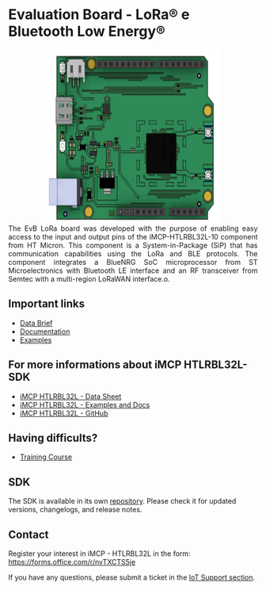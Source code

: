# Evaluation Board - LoRa® e Bluetooth Low Energy®

<div align="center">
  <img src='./docs/images/evb-lora.png' id="topology" height="350px" width="350px"/>
</div
<br>
<div align="justify">
  The EvB LoRa board was developed with the purpose of enabling easy access to the input and output pins of the iMCP-HTLRBL32L-10 component from HT Micron. This component is a System-in-Package (SiP) that has communication capabilities using the LoRa and BLE protocols. The component integrates a BlueNRG SoC microprocessor from ST Microelectronics with Bluetooth LE interface and an RF transceiver from Semtec with a multi-region LoRaWAN interface.o.
</div>

## Important links

- [Data Brief](https://github.com/Hana-Electronics/EVB-LoRaWAN-HTLRBL32L/blob/main/docs/datasheets/EvB%20LoRa.pdf)
- [Documentation](https://github.com/Hana-Electronics/EVB-LoRaWAN-HTLRBL32L/tree/main/docs)
- [Examples](https://github.com/Hana-Electronics/EVB-LoRaWAN-HTLRBL32L/tree/main/examples)

## For more informations about iMCP HTLRBL32L-SDK

- [iMCP HTLRBL32L - Data Sheet](https://github.com/htmicron/htlrbl32l/blob/documents/HTLRBL32L-Datasheet/DS002%20Rev.01%20-%20Datasheet%20HTLRBL32L-xx.pdf)
- [iMCP HTLRBL32L - Examples and Docs](https://github.com/htmicron/htlrbl32l/tree/SDK)
- [iMCP HTLRBL32L - GitHub](https://github.com/htmicron/htlrbl32l)

## Having difficults?

- [Training Course](https://hanaelectronics.com.br/capacitacao/)

## SDK

The SDK is available in its own [repository](https://github.com/Hana-Electronics/HE-HTLRBL32L-SDK). Please check it for updated versions, changelogs, and release notes.

## Contact

Register your interest in iMCP - HTLRBL32L in the form: https://forms.office.com/r/nvTXCTS5je

If you have any questions, please submit a ticket in the [IoT Support section](https://htmicron.com.br/contato/).


